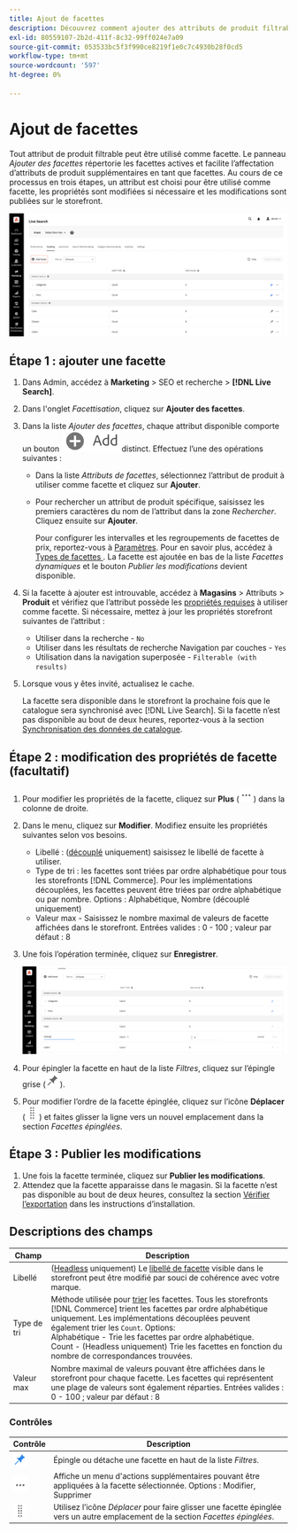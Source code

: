 ```yaml
---
title: Ajout de facettes
description: Découvrez comment ajouter des attributs de produit filtrables sous forme  [!DNL Live Search]  facettes.
exl-id: 80559107-2b2d-411f-8c32-99ff024e7a09
source-git-commit: 053533bc5f3f990ce8219f1e0c7c4930b28f0cd5
workflow-type: tm+mt
source-wordcount: '597'
ht-degree: 0%

---
```


# Ajout de facettes

Tout attribut de produit filtrable peut être utilisé comme facette. Le panneau *Ajouter des facettes* répertorie les facettes actives et facilite l’affectation d’attributs de produit supplémentaires en tant que facettes. Au cours de ce processus en trois étapes, un attribut est choisi pour être utilisé comme facette, les propriétés sont modifiées si nécessaire et les modifications sont publiées sur le storefront.

![Ajouter des facettes](assets/facets-add.png)

## Étape 1 : ajouter une facette

1. Dans Admin, accédez à **Marketing** > SEO et recherche > **[!DNL Live Search]**.
1. Dans l&#39;onglet *Facettisation*, cliquez sur **Ajouter des facettes**.
1. Dans la liste *Ajouter des facettes*, chaque attribut disponible comporte un bouton ![Ajouter](assets/btn-add.png) distinct. Effectuez l’une des opérations suivantes :

   * Dans la liste *Attributs de facettes*, sélectionnez l’attribut de produit à utiliser comme facette et cliquez sur **Ajouter**.
   * Pour rechercher un attribut de produit spécifique, saisissez les premiers caractères du nom de l’attribut dans la zone *Rechercher*. Cliquez ensuite sur **Ajouter**.

     Pour configurer les intervalles et les regroupements de facettes de prix, reportez-vous à [Paramètres](settings.md). Pour en savoir plus, accédez à [&#x200B; Types de facettes &#x200B;](facets-type.md).
La facette est ajoutée en bas de la liste *Facettes dynamiques* et le bouton *Publier les modifications* devient disponible.

1. Si la facette à ajouter est introuvable, accédez à **Magasins** > Attributs > **Produit** et vérifiez que l’attribut possède les [propriétés requises](facets.md) à utiliser comme facette. Si nécessaire, mettez à jour les propriétés storefront suivantes de l’attribut :

   * Utiliser dans la recherche - `No`
   * Utiliser dans les résultats de recherche Navigation par couches - `Yes`
   * Utilisation dans la navigation superposée - `Filterable (with results)`

1. Lorsque vous y êtes invité, actualisez le cache.

   La facette sera disponible dans le storefront la prochaine fois que le catalogue sera synchronisé avec [!DNL Live Search]. Si la facette n’est pas disponible au bout de deux heures, reportez-vous à la section [Synchronisation des données de catalogue](install.md#synchronize-catalog-data).

## Étape 2 : modification des propriétés de facette (facultatif)

1. Pour modifier les propriétés de la facette, cliquez sur **Plus** (![Plus de sélecteur](assets/btn-more.png)) dans la colonne de droite.
1. Dans le menu, cliquez sur **Modifier**. Modifiez ensuite les propriétés suivantes selon vos besoins.

   * Libellé : ([découplé](facets-type.md) uniquement) saisissez le libellé de facette à utiliser.
   * Type de tri : les facettes sont triées par ordre alphabétique pour tous les storefronts [!DNL Commerce]. Pour les implémentations découplées, les facettes peuvent être triées par ordre alphabétique ou par nombre. Options : Alphabétique, Nombre (découplé uniquement)
   * Valeur max - Saisissez le nombre maximal de valeurs de facette affichées dans le storefront. Entrées valides : 0 - 100 ; valeur par défaut : 8

1. Une fois l’opération terminée, cliquez sur **Enregistrer**.

   ![Modification des facettes](assets/facet-edit.png)

1. Pour épingler la facette en haut de la liste *Filtres*, cliquez sur l’épingle grise (![Sélecteur d’épingle](assets/btn-pin-gray.png)).
1. Pour modifier l’ordre de la facette épinglée, cliquez sur l’icône **Déplacer** (![Déplacer le sélecteur](assets/btn-move.png)) et faites glisser la ligne vers un nouvel emplacement dans la section *Facettes épinglées*.

## Étape 3 : Publier les modifications

1. Une fois la facette terminée, cliquez sur **Publier les modifications**.
1. Attendez que la facette apparaisse dans le magasin.
Si la facette n’est pas disponible au bout de deux heures, consultez la section [Vérifier l’exportation](install.md#synchronize-catalog-data) dans les instructions d’installation.

## Descriptions des champs

| Champ | Description |
|--- |--- |
| Libellé | ([Headless](facets-type.md) uniquement) Le [libellé de facette](facets-type.md) visible dans le storefront peut être modifié par souci de cohérence avec votre marque. |
| Type de tri | Méthode utilisée pour [trier](facets-type.md) les facettes. Tous les storefronts [!DNL Commerce] trient les facettes par ordre alphabétique uniquement. Les implémentations découplées peuvent également trier les `Count`. Options:<br />Alphabétique - Trie les facettes par ordre alphabétique.<br />Count - (Headless uniquement) Trie les facettes en fonction du nombre de correspondances trouvées. |
| Valeur max | Nombre maximal de valeurs pouvant être affichées dans le storefront pour chaque facette. Les facettes qui représentent une plage de valeurs sont également réparties. Entrées valides : 0 - 100 ; valeur par défaut : 8 |

### Contrôles

| Contrôle | Description |
|--- |--- |
| ![Sélecteur d’épingle](assets/btn-pin-blue.png) | Épingle ou détache une facette en haut de la liste *Filtres*. |
| ![Plus de sélecteur](assets/btn-more.png) | Affiche un menu d&#39;actions supplémentaires pouvant être appliquées à la facette sélectionnée. Options : Modifier, Supprimer |
| ![&#x200B; Déplacer le sélecteur &#x200B;](assets/btn-move.png) | Utilisez l’icône *Déplacer* pour faire glisser une facette épinglée vers un autre emplacement de la section *Facettes épinglées*. |
